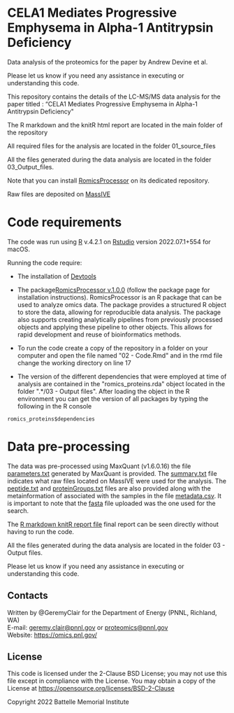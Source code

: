 # CELA1 Mediates Progressive Emphysema in Alpha-1 Antitrypsin Deficiency
 Data analysis of the proteomics for the paper by Andrew Devine et al.

Please let us know if you need any assistance in executing or understanding this code.

This repository contains the details of the LC-MS/MS data analysis for the paper titled : “CELA1 Mediates Progressive Emphysema in Alpha-1 Antitrypsin Deficiency"

The R markdown and the knitR html report are located in the main folder of the repository

All required files for the analysis are located in the folder 01_source_files

All the files generated during the data analysis are located in the folder 03_Output_files.

Note that you can install [RomicsProcessor](https://github.com/PNNL-Comp-Mass-Spec/RomicsProcessor) on its dedicated repository.

Raw files are deposited on [MassIVE](https://massive.ucsd.edu/ProteoSAFe/static/massive.jsp)

# Code requirements

The code was run using [R](https://cloud.r-project.org) v.4.2.1 on [Rstudio](https://rstudio.com) version 2022.07.1+554 for macOS.

Running the code require:

- The installation of [Devtools](https://cran.r-project.org/web/packages/devtools/index.html)

- The package[RomicsProcessor v.1.0.0](https://github.com/PNNL-Comp-Mass-Spec/RomicsProcessor/blob/master/RomicsProcessor_1.0.0.tar.gz) (follow the package page for installation instructions). RomicsProcessor is an R package that can be used to analyze omics data. The package provides a structured R object to store the data, allowing for reproducible data analysis. The package also supports creating analytically pipelines from previously processed objects and applying these pipeline to other objects. This allows for rapid development and reuse of bioinformatics methods.

- To run the code create a copy of the repository in a folder on your computer and open the file named "02 - Code.Rmd" and in the rmd file change the working directory on line 17

- The version of the different dependencies that were employed at time of analysis are contained in the "romics_proteins.rda" object located in the folder ".*/03 - Output files". After loading the object in the R environment you can get the version of all packages by typing the following in the R console
```
romics_proteins$dependencies

```

# Data pre-processing

The data was pre-processed using MaxQuant (v1.6.0.16) the file [parameters.txt](https://github.com/GeremyClair/The_influence_of_the_pulmonary_microenvironment_on_macrophage_and_T_cell_dynamics./blob/main/01_source_files/parameters.txt) generated by MaxQuant is provided. The [summary.txt](https://github.com/GeremyClair/The_influence_of_the_pulmonary_microenvironment_on_macrophage_and_T_cell_dynamics./blob/main/01_source_files/summary.txt) file indicates what raw files located on MassIVE were used for the analysis. The [peptide.txt](https://github.com/GeremyClair/The_influence_of_the_pulmonary_microenvironment_on_macrophage_and_T_cell_dynamics./blob/main/01_source_files/peptides.txt) and [proteinGroups.txt](https://github.com/GeremyClair/The_influence_of_the_pulmonary_microenvironment_on_macrophage_and_T_cell_dynamics./blob/main/01_source_files/proteinGroups.txt) files are also provided along with the metainformation of associated with the samples in the file [metadata.csv](https://github.com/GeremyClair/Effect_of_glomerular_disease_on_the_podocyte_cell_cycle/blob/main/01_Source_files/metadata.csv).
It is important to note that the [fasta](https://github.com/GeremyClair/The_influence_of_the_pulmonary_microenvironment_on_macrophage_and_T_cell_dynamics./blob/main/01_source_files/Uniprot_Mus_musculus_proteome_UP000000589_2021_06_28.fasta) file uploaded was the one used for the search.


The [R markdown knitR report file](https://github.com/GeremyClair/The_influence_of_the_pulmonary_microenvironment_on_macrophage_and_T_cell_dynamics./blob/main/02_code_Cela1.html) final report can be seen directly without having to run the code.

All the files generated during the data analysis are located in the folder 03 - Output files.


Please let us know if you need any assistance in executing or understanding this code.

## Contacts

Written by @GeremyClair for the Department of Energy (PNNL, Richland, WA) \
E-mail: geremy.clair@pnnl.gov or proteomics@pnnl.gov \
Website: https://omics.pnl.gov/ 

## License

This code is licensed under the 2-Clause BSD License; 
you may not use this file except in compliance with the License.  You may obtain 
a copy of the License at https://opensource.org/licenses/BSD-2-Clause

Copyright 2022 Battelle Memorial Institute